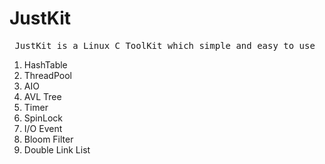 JustKit
=======

<pre> JustKit is a Linux C ToolKit which simple and easy to use </pre>


1) HashTable <br />
2) ThreadPool <br />
3) AIO <br />
4) AVL Tree <br />
5) Timer <br />
6) SpinLock <br />
7) I/O Event <br />
8) Bloom Filter<br />
9) Double Link List<br />
